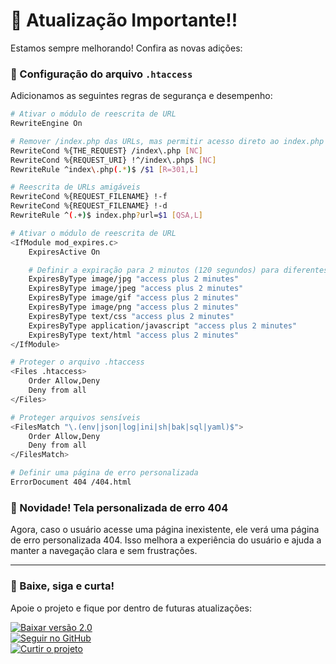 # 🚀 Atualização Importante!!

Estamos sempre melhorando! Confira as novas adições:

### 🔧 Configuração do arquivo `.htaccess`

Adicionamos as seguintes regras de segurança e desempenho:

```bash
# Ativar o módulo de reescrita de URL
RewriteEngine On

# Remover /index.php das URLs, mas permitir acesso direto ao index.php
RewriteCond %{THE_REQUEST} /index\.php [NC]
RewriteCond %{REQUEST_URI} !^/index\.php$ [NC]
RewriteRule ^index\.php(.*)$ /$1 [R=301,L]

# Reescrita de URLs amigáveis
RewriteCond %{REQUEST_FILENAME} !-f
RewriteCond %{REQUEST_FILENAME} !-d
RewriteRule ^(.+)$ index.php?url=$1 [QSA,L]

# Ativar o módulo de reescrita de URL
<IfModule mod_expires.c>
    ExpiresActive On

    # Definir a expiração para 2 minutos (120 segundos) para diferentes tipos de arquivos
    ExpiresByType image/jpg "access plus 2 minutes"
    ExpiresByType image/jpeg "access plus 2 minutes"
    ExpiresByType image/gif "access plus 2 minutes"
    ExpiresByType image/png "access plus 2 minutes"
    ExpiresByType text/css "access plus 2 minutes"
    ExpiresByType application/javascript "access plus 2 minutes"
    ExpiresByType text/html "access plus 2 minutes"
</IfModule>

# Proteger o arquivo .htaccess
<Files .htaccess>
    Order Allow,Deny
    Deny from all
</Files>

# Proteger arquivos sensíveis
<FilesMatch "\.(env|json|log|ini|sh|bak|sql|yaml)$">
    Order Allow,Deny
    Deny from all
</FilesMatch>

# Definir uma página de erro personalizada
ErrorDocument 404 /404.html
```

### 🚨 Novidade! Tela personalizada de erro 404

Agora, caso o usuário acesse uma página inexistente, ele verá uma página de erro personalizada 404. Isso melhora a experiência do usuário e ajuda a manter a navegação clara e sem frustrações.

---

### 🔗 Baixe, siga e curta!

Apoie o projeto e fique por dentro de futuras atualizações:

[![Baixar versão 2.0](https://img.shields.io/badge/Download-v2.0-brightgreen)](https://github.com/aglsk/System-Digital/releases/download/2.0/2.0.zip)  
[![Seguir no GitHub](https://img.shields.io/github/followers/aglsk?label=Seguir%20no%20GitHub&style=social)](https://github.com/aglsk)  
[![Curtir o projeto](https://img.shields.io/badge/Curtir-👍-blue)](https://github.com/aglsk/System-Digital)
